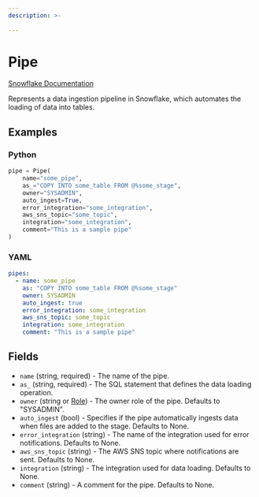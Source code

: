 ```yaml
---
description: >-
  
---
```


# Pipe

[Snowflake Documentation](https://docs.snowflake.com/en/sql-reference/sql/create-pipe)

Represents a data ingestion pipeline in Snowflake, which automates the loading of data into tables.


## Examples

### Python

```python
pipe = Pipe(
    name="some_pipe",
    as_="COPY INTO some_table FROM @%some_stage",
    owner="SYSADMIN",
    auto_ingest=True,
    error_integration="some_integration",
    aws_sns_topic="some_topic",
    integration="some_integration",
    comment="This is a sample pipe"
)
```


### YAML

```yaml
pipes:
  - name: some_pipe
    as: "COPY INTO some_table FROM @%some_stage"
    owner: SYSADMIN
    auto_ingest: true
    error_integration: some_integration
    aws_sns_topic: some_topic
    integration: some_integration
    comment: "This is a sample pipe"
```


## Fields

* `name` (string, required) - The name of the pipe.
* `as_` (string, required) - The SQL statement that defines the data loading operation.
* `owner` (string or [Role](role.md)) - The owner role of the pipe. Defaults to "SYSADMIN".
* `auto_ingest` (bool) - Specifies if the pipe automatically ingests data when files are added to the stage. Defaults to None.
* `error_integration` (string) - The name of the integration used for error notifications. Defaults to None.
* `aws_sns_topic` (string) - The AWS SNS topic where notifications are sent. Defaults to None.
* `integration` (string) - The integration used for data loading. Defaults to None.
* `comment` (string) - A comment for the pipe. Defaults to None.


